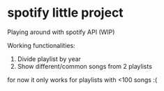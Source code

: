 # spotify little project
 Playing around with spotify API (WIP)
 
 Working functionalities:
   1. Divide playlist by year
   2. Show different/common songs from 2 playlists


 for now it only works for playlists with <100 songs :(
